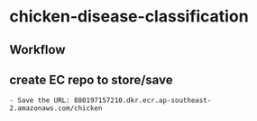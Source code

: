 # chicken-disease-classification


## Workflow


## create EC repo to store/save
    - Save the URL: 880197157210.dkr.ecr.ap-southeast-2.amazonaws.com/chicken